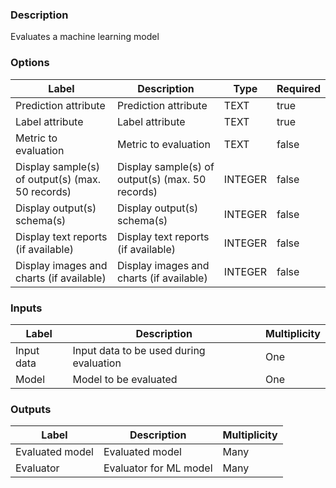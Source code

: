 ###  Description
Evaluates a machine learning model
###  Options
| Label | Description | Type | Required |
|---|---|---|---|
| Prediction attribute | Prediction attribute | TEXT | true |
| Label attribute | Label attribute | TEXT | true |
| Metric to evaluation | Metric to evaluation | TEXT | false |
| Display sample(s) of output(s) (max. 50 records) | Display sample(s) of output(s) (max. 50 records) | INTEGER | false |
| Display output(s) schema(s) | Display output(s) schema(s) | INTEGER | false |
| Display text reports (if available) | Display text reports (if available) | INTEGER | false |
| Display images and charts (if available) | Display images and charts (if available) | INTEGER | false |
###  Inputs
| Label | Description | Multiplicity |
|---|---|---|
| Input data | Input data to be used during evaluation | One |
| Model | Model to be evaluated | One |
###  Outputs
| Label | Description | Multiplicity |
|---|---|---|
| Evaluated model | Evaluated model | Many |
| Evaluator | Evaluator for ML model | Many |
